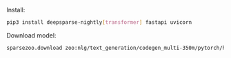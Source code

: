 Install:

```bash
pip3 install deepsparse-nightly[transformer] fastapi uvicorn
```

Download model:

```bash
sparsezoo.download zoo:nlg/text_generation/codegen_multi-350m/pytorch/huggingface/bigquery_thepile/base_quant-none --save-dir codegen-quant
```